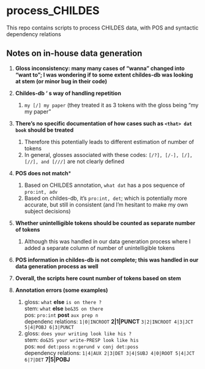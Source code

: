 # process_CHILDES
This repo contains scripts to process CHILDES data, with POS and syntactic dependency relations


## Notes on in-house data generation

1. **Gloss inconsistency: many many cases of “wanna” changed into “want to”; I was wondering if to some extent childes-db was looking at stem (or minor bug in their code)**

1. **Childes-db ‘ s way of handling repetition**
   1. ```my [/] my paper``` (they treated it as 3 tokens with the gloss being “my my paper”

1. **There’s no specific documentation of how cases such as ```<that> dat book``` should be treated**
   1. Therefore this potentially leads to different estimation of number of tokens
   1. In general, glosses associated with these codes: ```[/?], [/-], [/], [//], and [///]``` are not clearly defined

1. **POS does not match***
   1. Based on CHILDES annotation, ```what dat``` has a pos sequence of ```pro:int, adv```
   1. Based on childes-db, it’s ```pro:int, det```; which is potentially more accurate, but still in consistent (and I’m hesitant to make my own subject decisions)

1. **Whether unintelligible tokens should be counted as separate number of tokens**
   1. Although this was handled in our data generation process where I added a separate column of number of unintelligible tokens

1. **POS information in childes-db is not complete; this was handled in our data generation process as well**

1. **Overall, the scripts here count number of tokens based on stem**

1. **Annotation errors (some examples)**
   1. gloss: ```what``` **else** ```is on there ?``` <br/>
      stem: ```what``` **else** ```be&3S on there``` <br/>
      pos: ```pro:int``` **post** ```aux prep n``` <br/>
      dependenc relations: ```1|0|INCROOT``` **2|1|PUNCT** ```3|2|INCROOT 4|3|JCT 5|4|POBJ 6|3|PUNCT```
   1. gloss: ```does your writing look like his ?``` <br/>
      stem: ```do&3S your write-PRESP look like his``` <br/>
      pos: ```mod det:poss n:gerund v conj det:poss``` <br/>
      dependency relations: ```1|4|AUX 2|3|DET 3|4|SUBJ 4|0|ROOT 5|4|JCT 6|7|DET``` **7|5|POBJ**
